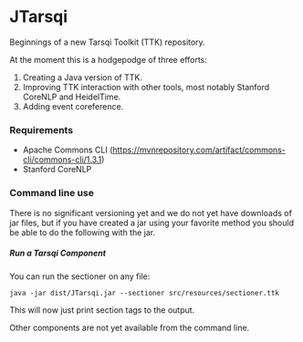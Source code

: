 # JTarsqi

Beginnings of a new Tarsqi Toolkit (TTK) repository.


At the moment this is a hodgepodge of three efforts:

1. Creating a Java version of TTK.
2. Improving TTK interaction with other tools, most notably Stanford CoreNLP and HeidelTime.
3. Adding event coreference.


### Requirements

- Apache Commons CLI (https://mvnrepository.com/artifact/commons-cli/commons-cli/1.3.1)
- Stanford CoreNLP


### Command line use

There is no significant versioning yet and we do not yet have downloads of jar files, but if you have created a jar using your favorite method you should be able to do the following with the jar.


##### Run a Tarsqi Component

You can run the sectioner on any file:

```
java -jar dist/JTarsqi.jar --sectioner src/resources/sectioner.ttk
```

This will now just print section tags to the output.

Other components are not yet available from the command line.
